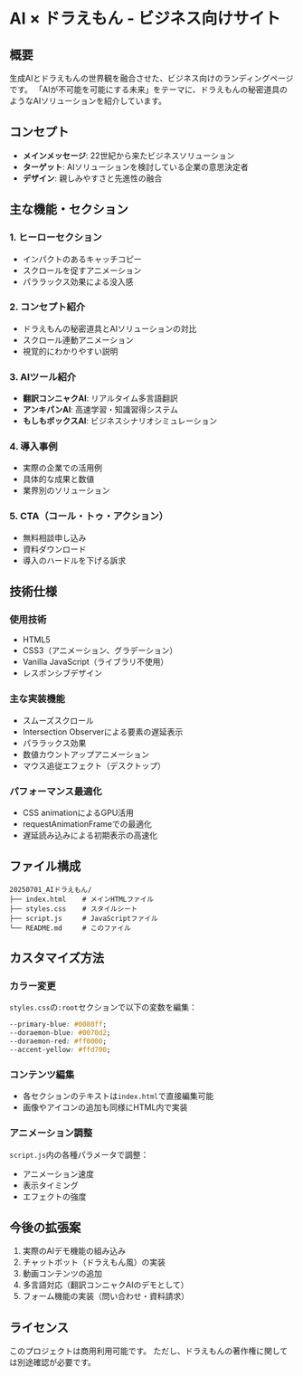 # AI × ドラえもん - ビジネス向けサイト

## 概要
生成AIとドラえもんの世界観を融合させた、ビジネス向けのランディングページです。
「AIが不可能を可能にする未来」をテーマに、ドラえもんの秘密道具のようなAIソリューションを紹介しています。

## コンセプト
- **メインメッセージ**: 22世紀から来たビジネスソリューション
- **ターゲット**: AIソリューションを検討している企業の意思決定者
- **デザイン**: 親しみやすさと先進性の融合

## 主な機能・セクション

### 1. ヒーローセクション
- インパクトのあるキャッチコピー
- スクロールを促すアニメーション
- パララックス効果による没入感

### 2. コンセプト紹介
- ドラえもんの秘密道具とAIソリューションの対比
- スクロール連動アニメーション
- 視覚的にわかりやすい説明

### 3. AIツール紹介
- **翻訳コンニャクAI**: リアルタイム多言語翻訳
- **アンキパンAI**: 高速学習・知識習得システム
- **もしもボックスAI**: ビジネスシナリオシミュレーション

### 4. 導入事例
- 実際の企業での活用例
- 具体的な成果と数値
- 業界別のソリューション

### 5. CTA（コール・トゥ・アクション）
- 無料相談申し込み
- 資料ダウンロード
- 導入のハードルを下げる訴求

## 技術仕様

### 使用技術
- HTML5
- CSS3（アニメーション、グラデーション）
- Vanilla JavaScript（ライブラリ不使用）
- レスポンシブデザイン

### 主な実装機能
- スムーズスクロール
- Intersection Observerによる要素の遅延表示
- パララックス効果
- 数値カウントアップアニメーション
- マウス追従エフェクト（デスクトップ）

### パフォーマンス最適化
- CSS animationによるGPU活用
- requestAnimationFrameでの最適化
- 遅延読み込みによる初期表示の高速化

## ファイル構成
```
20250701_AIドラえもん/
├── index.html    # メインHTMLファイル
├── styles.css    # スタイルシート
├── script.js     # JavaScriptファイル
└── README.md     # このファイル
```

## カスタマイズ方法

### カラー変更
`styles.css`の`:root`セクションで以下の変数を編集：
```css
--primary-blue: #0080ff;
--doraemon-blue: #0070d2;
--doraemon-red: #ff0000;
--accent-yellow: #ffd700;
```

### コンテンツ編集
- 各セクションのテキストは`index.html`で直接編集可能
- 画像やアイコンの追加も同様にHTML内で実装

### アニメーション調整
`script.js`内の各種パラメータで調整：
- アニメーション速度
- 表示タイミング
- エフェクトの強度

## 今後の拡張案
1. 実際のAIデモ機能の組み込み
2. チャットボット（ドラえもん風）の実装
3. 動画コンテンツの追加
4. 多言語対応（翻訳コンニャクAIのデモとして）
5. フォーム機能の実装（問い合わせ・資料請求）

## ライセンス
このプロジェクトは商用利用可能です。
ただし、ドラえもんの著作権に関しては別途確認が必要です。